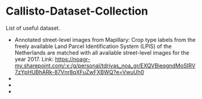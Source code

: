 # Callisto-Dataset-Collection
List of useful dataset.

- Annotated street-level images from Mapillary: Crop type labels from the freely available Land Parcel Identification System (LPIS) of the Netherlands are matched with all available street-level images for the year 2017. Link: https://noagr-my.sharepoint.com/:x:/g/personal/tdrivas_noa_gr/EXQVBieqgndMoSIRV7zYpHUBhARk-87Vnr8qXFuZwFXBWQ?e=VwuUh0
- 
- 
- 

